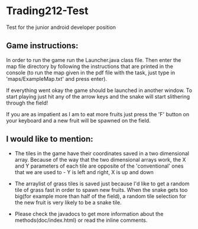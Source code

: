# Trading212-Test
Test for the junior android developer position

Game instructions:
------------------
In order to run the game run the Launcher.java class file. Then enter the map file directory by following the instructions that
are printed in the console (to run the map given in the pdf file with the task, just type in 'maps/ExampleMap.txt' and press enter).

If everything went okay the game should be launched in another window. 
To start playing just hit any of the arrow keys and the snake will start slithering through the field!

If you are as impatient as I am to eat more fruits just press the 'F' button on your keyboard
and a new fruit will be spawned on the field. 

I would like to mention:
------------------------
- The tiles in the game have their coordinates saved in a two dimensional array. Because of the way that the two dimensional arrays
  work, the X and Y parameters of each tile are opposite of the 'conventional' ones that we are used to - 
  Y is left and right, X is up and down

- The arraylist of grass tiles is saved just because I'd like to get a random tile of grass fast in order to spawn new fruits.
  When the snake gets too big(for example more than half of the field), a random tile selection for the new fruit is 
  very likely to be a snake tile.
  
- Please check the javadocs to get more information about the methods(doc/index.html) or read the inline comments.
